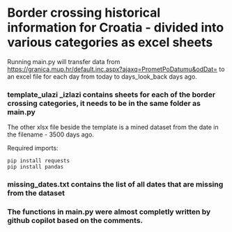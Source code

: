 # Border crossing historical information for Croatia - divided into various categories as excel sheets

Running main.py will transfer data from https://granica.mup.hr/default.inc.aspx?ajaxq=PrometPoDatumu&odDat= to an
excel file for each day from today to days_look_back days ago.

### template_ulazi _izlazi contains sheets for each of the border crossing categories, it needs to be in the same folder as main.py

The other xlsx file beside the template is a mined dataset from the date in the filename - 3500 days ago.

Required imports:
```
pip install requests
pip install pandas
```

### missing_dates.txt contains the list of all dates that are missing from the dataset


### The functions in main.py were almost completly written by github copilot based on the comments.

